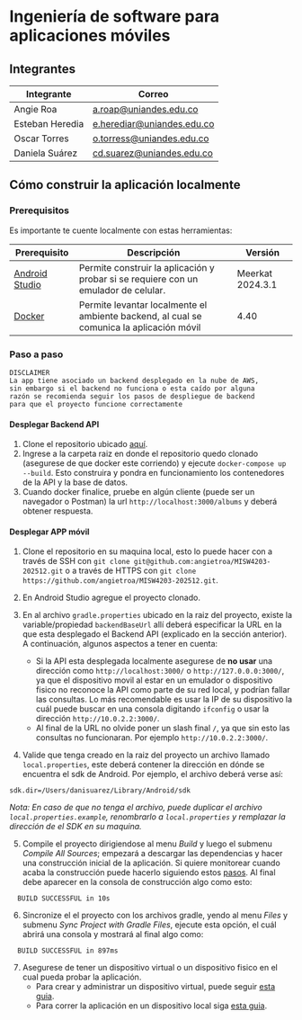 # Ingeniería de software para aplicaciones móviles

## Integrantes
|Integrante|Correo|
|---|---|
|Angie Roa|a.roap@uniandes.edu.co|
|Esteban Heredia|e.herediar@uniandes.edu.co|
|Oscar Torres|o.torress@uniandes.edu.co|
|Daniela Suárez|cd.suarez@uniandes.edu.co|

## Cómo construir la aplicación localmente

### Prerequisitos
Es importante te cuente localmente con estas herramientas:

|Prerequisito|Descripción|Versión|
|---|---|---|
|[Android Studio](https://developer.android.com/studio)|Permite construir la aplicación y probar si se requiere con un emulador de celular.|Meerkat 2024.3.1|
|[Docker](https://www.docker.com/)|Permite levantar localmente el ambiente backend, al cual se comunica la aplicación móvil|4.40|


### Paso a paso
    DISCLAIMER
    La app tiene asociado un backend desplegado en la nube de AWS, 
    sin embargo si el backend no funciona o esta caído por alguna 
    razón se recomienda seguir los pasos de despliegue de backend 
    para que el proyecto funcione correctamente

#### Desplegar Backend API
1. Clone el repositorio ubicado [aquí](https://github.com/TheSoftwareDesignLab/BackVynils).
2. Ingrese a la carpeta raiz en donde el repositorio quedo clonado (asegurese de que docker este corriendo) y ejecute `docker-compose up --build`. Esto construira y pondra en funcionamiento los contenedores de la API y la base de datos.
3. Cuando docker finalice, pruebe en algún cliente (puede ser un navegador o Postman) la url `http://localhost:3000/albums` y deberá obtener respuesta.

#### Desplegar APP móvil
1. Clone el repositorio en su maquina local, esto lo puede hacer con a través de SSH con `git clone git@github.com:angietroa/MISW4203-202512.git` o a través de HTTPS con `git clone https://github.com/angietroa/MISW4203-202512.git`.

2. En Android Studio agregue el proyecto clonado. 

3. En al archivo `gradle.properties` ubicado en la raiz del proyecto, existe la variable/propiedad `backendBaseUrl` allí deberá especificar la URL en la que esta desplegado el Backend API (explicado en la sección anterior). A continuación, algunos aspectos a tener en cuenta:

   * Si la API esta desplegada localmente asegurese de **no usar** una dirección como `http://localhost:3000/` o `http://127.0.0.0:3000/`, ya que el dispositivo movil al estar en un emulador o dispositivo fisico no reconoce la API como parte de su red local, y podrían fallar las consultas. Lo más recomendable es usar la IP de su dispositivo la cuál puede buscar en una consola digitando `ifconfig` o usar la dirección `http://10.0.2.2:3000/`.
   * Al final de la URL no olvide poner un slash final `/`, ya que sin esto las consultas no funcionaran. Por ejemplo `http://10.0.2.2:3000/`.

4. Valide que tenga creado en la raiz del proyecto un archivo llamado `local.properties`, este deberá contener la dirección en dónde se encuentra el sdk de Android. Por ejemplo, el archivo deberá verse así:

```
sdk.dir=/Users/danisuarez/Library/Android/sdk
```

*Nota: En caso de que no tenga el archivo, puede duplicar el archivo `local.properties.example`, renombrarlo a `local.properties` y remplazar la dirección de el SDK en su maquina.*

5. Compile el proyecto dirigiendose al menu *Build* y luego el submenu *Compile All Sources*; empezará a descargar las dependencias y hacer una construcción inicial de la aplicación. Si quiere monitorear cuando acaba la construcción puede hacerlo siguiendo estos [pasos](https://developer.android.com/studio/run). Al final debe aparecer en la consola de construcción algo como esto:

```
  BUILD SUCCESSFUL in 10s
```

6. Sincronize el el proyecto con los archivos gradle, yendo al menu *Files* y submenu *Sync Project with Gradle Files*, ejecute esta opción, el cuál abrirá una consola y mostrará al final algo como:

```
  BUILD SUCCESSFUL in 897ms
```

7. Asegurese de tener un dispositivo virtual o un dispositivo fisico en el cual pueda probar la aplicación.
    * Para crear y administrar un dispositivo virtual, puede seguir [esta guia](https://developer.android.com/studio/run/managing-avds).
    * Para correr la aplicación en un dispositivo local siga [esta guia](https://developer.android.com/studio/run/device).


